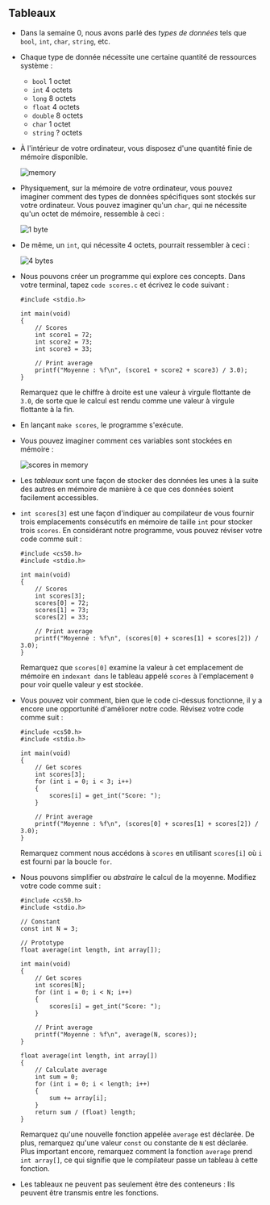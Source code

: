 Tableaux
--------

*   Dans la semaine 0, nous avons parlé des _types de données_ tels que `bool`, `int`, `char`, `string`, etc.
*   Chaque type de donnée nécessite une certaine quantité de ressources système : 
    *   `bool` 1 octet
    *   `int` 4 octets
    *   `long` 8 octets
    *   `float` 4 octets
    *   `double` 8 octets
    *   `char` 1 octet
    *   `string` ? octets
*   À l'intérieur de votre ordinateur, vous disposez d'une quantité finie de mémoire disponible.

    ![memory](https://cs50.harvard.edu/x/2023/notes/2/cs50Week2Slide084.png "memory")
    
*   Physiquement, sur la mémoire de votre ordinateur, vous pouvez imaginer comment des types de données spécifiques sont stockés sur votre ordinateur. Vous pouvez imaginer qu'un `char`, qui ne nécessite qu'un octet de mémoire, ressemble à ceci :
    
    ![1 byte](https://cs50.harvard.edu/x/2023/notes/2/cs50Week2Slide087.png "1 byte")
    
*   De même, un `int`, qui nécessite 4 octets, pourrait ressembler à ceci :
    
    ![4 bytes](https://cs50.harvard.edu/x/2023/notes/2/cs50Week2Slide088.png "4 bytes")
    
*   Nous pouvons créer un programme qui explore ces concepts. Dans votre terminal, tapez `code scores.c` et écrivez le code suivant :
    
        #include <stdio.h>
        
        int main(void)
        {
            // Scores
            int score1 = 72;
            int score2 = 73;
            int score3 = 33;
        
            // Print average
            printf("Moyenne : %f\n", (score1 + score2 + score3) / 3.0);
        }
        
    
    Remarquez que le chiffre à droite est une valeur à virgule flottante de `3.0`, de sorte que le calcul est rendu comme une valeur à virgule flottante à la fin.
    
*   En lançant `make scores`, le programme s'exécute.
*   Vous pouvez imaginer comment ces variables sont stockées en mémoire :
    
    ![scores in memory](https://cs50.harvard.edu/x/2023/notes/2/cs50Week2Slide098.png "scores in memory")
    
*   Les _tableaux_ sont une façon de stocker des données les unes à la suite des autres en mémoire de manière à ce que ces données soient facilement accessibles.
*   `int scores[3]` est une façon d'indiquer au compilateur de vous fournir trois emplacements consécutifs en mémoire de taille `int` pour stocker trois `scores`. En considérant notre programme, vous pouvez réviser votre code comme suit :
    
        #include <cs50.h>
        #include <stdio.h>
        
        int main(void)
        {
            // Scores
            int scores[3];
            scores[0] = 72;
            scores[1] = 73;
            scores[2] = 33;
        
            // Print average
            printf("Moyenne : %f\n", (scores[0] + scores[1] + scores[2]) / 3.0);
        }
        
    
    Remarquez que `scores[0]` examine la valeur à cet emplacement de mémoire en `indexant dans` le tableau appelé `scores` à l'emplacement `0` pour voir quelle valeur y est stockée. 
    
*   Vous pouvez voir comment, bien que le code ci-dessus fonctionne, il y a encore une opportunité d'améliorer notre code. Révisez votre code comme suit :
    
        #include <cs50.h>
        #include <stdio.h>
        
        int main(void)
        {
            // Get scores
            int scores[3];
            for (int i = 0; i < 3; i++)
            {
                scores[i] = get_int("Score: ");
            }
        
            // Print average
            printf("Moyenne : %f\n", (scores[0] + scores[1] + scores[2]) / 3.0);
        }
        
    
    Remarquez comment nous accédons à `scores` en utilisant `scores[i]` où `i` est fourni par la boucle `for`.
    
*   Nous pouvons simplifier ou _abstraire_ le calcul de la moyenne. Modifiez votre code comme suit :
    
        #include <cs50.h>
        #include <stdio.h>
        
        // Constant
        const int N = 3;
        
        // Prototype
        float average(int length, int array[]);
        
        int main(void)
        {
            // Get scores
            int scores[N];
            for (int i = 0; i < N; i++)
            {
                scores[i] = get_int("Score: ");
            }
        
            // Print average
            printf("Moyenne : %f\n", average(N, scores));
        }
        
        float average(int length, int array[])
        {
            // Calculate average
            int sum = 0;
            for (int i = 0; i < length; i++)
            {
                sum += array[i];
            }
            return sum / (float) length;
        }
        
    
    Remarquez qu'une nouvelle fonction appelée `average` est déclarée. De plus, remarquez qu'une valeur `const` ou constante de `N` est déclarée. Plus important encore, remarquez comment la fonction `average` prend `int array[]`, ce qui signifie que le compilateur passe un tableau à cette fonction.
    
*   Les tableaux ne peuvent pas seulement être des conteneurs : Ils peuvent être transmis entre les fonctions.